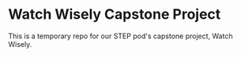 # Watch Wisely Capstone Project

This is a temporary repo for our STEP pod's capstone project, Watch Wisely.
